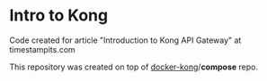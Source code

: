 # Intro to Kong

Code created for article "Introduction to Kong API Gateway" at timestampits.com

This repository was created on top of [docker-kong](https://github.com/Kong/docker-kong)/**compose** repo. 